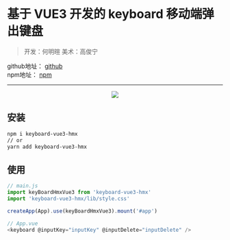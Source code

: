 # 基于 VUE3 开发的 keyboard 移动端弹出键盘

> 开发：何明暄 美术：高俊宁

<div align=left>
    github地址：
    <a href="https://github.com/hemingxuann/keyboard-vue3-hmx" target="_blank">github</a> 
</div>  
<div align=left>
npm地址： 
    <a href="https://www.npmjs.com/package/keyboard-vue3-hmx" target="_blank">npm</a>
</div>

---

<div align=center>
    <img src="https://p3-juejin.byteimg.com/tos-cn-i-k3u1fbpfcp/7999dd760ebf4af5827f068a7078471d~tplv-k3u1fbpfcp-zoom-1.image"/>
</div>

## 安装

```sh
npm i keyboard-vue3-hmx
// or
yarn add keyboard-vue3-hmx
```

## 使用

```js
// main.js
import keyBoardHmxVue3 from 'keyboard-vue3-hmx'
import 'keyboard-vue3-hmx/lib/style.css'

createApp(App).use(keyBoardHmxVue3).mount('#app')
```

```js
// App.vue
<keyboard @inputKey="inputKey" @inputDelete="inputDelete" />
```
